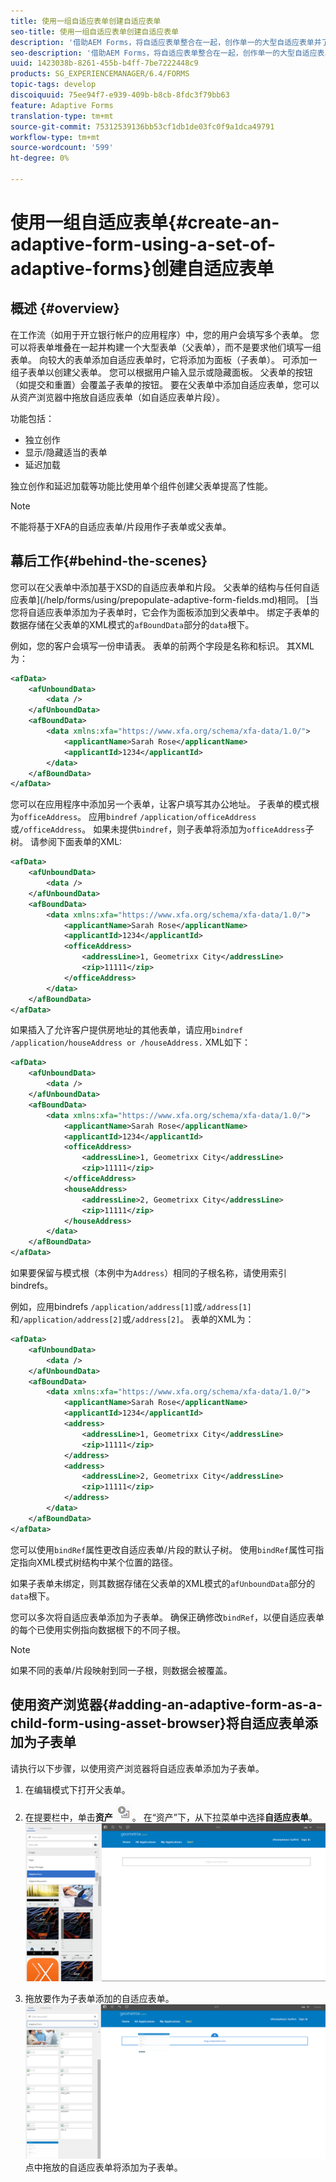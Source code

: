 ```yaml
---
title: 使用一组自适应表单创建自适应表单
seo-title: 使用一组自适应表单创建自适应表单
description: '借助AEM Forms，将自适应表单整合在一起，创作单一的大型自适应表单并了解其功能。 '
seo-description: '借助AEM Forms，将自适应表单整合在一起，创作单一的大型自适应表单并了解其功能。 '
uuid: 1423038b-8261-455b-b4ff-7be7222448c9
products: SG_EXPERIENCEMANAGER/6.4/FORMS
topic-tags: develop
discoiquuid: 75ee94f7-e939-409b-b8cb-8fdc3f79bb63
feature: Adaptive Forms
translation-type: tm+mt
source-git-commit: 75312539136bb53cf1db1de03fc0f9a1dca49791
workflow-type: tm+mt
source-wordcount: '599'
ht-degree: 0%

---
```



# 使用一组自适应表单{#create-an-adaptive-form-using-a-set-of-adaptive-forms}创建自适应表单

## 概述 {#overview}

在工作流（如用于开立银行帐户的应用程序）中，您的用户会填写多个表单。 您可以将表单堆叠在一起并构建一个大型表单（父表单），而不是要求他们填写一组表单。 向较大的表单添加自适应表单时，它将添加为面板（子表单）。 可添加一组子表单以创建父表单。 您可以根据用户输入显示或隐藏面板。 父表单的按钮（如提交和重置）会覆盖子表单的按钮。 要在父表单中添加自适应表单，您可以从资产浏览器中拖放自适应表单（如自适应表单片段）。

功能包括：

* 独立创作
* 显示/隐藏适当的表单
* 延迟加载

独立创作和延迟加载等功能比使用单个组件创建父表单提高了性能。

>[!NOTE]
>
>不能将基于XFA的自适应表单/片段用作子表单或父表单。

## 幕后工作{#behind-the-scenes}

您可以在父表单中添加基于XSD的自适应表单和片段。 父表单的结构与任何自适应表单](/help/forms/using/prepopulate-adaptive-form-fields.md)相同。 [当您将自适应表单添加为子表单时，它会作为面板添加到父表单中。 绑定子表单的数据存储在父表单的XML模式的`afBoundData`部分的`data`根下。

例如，您的客户会填写一份申请表。 表单的前两个字段是名称和标识。 其XML为：

```xml
<afData>
    <afUnboundData>
        <data />
    </afUnboundData>
    <afBoundData>
        <data xmlns:xfa="https://www.xfa.org/schema/xfa-data/1.0/">
            <applicantName>Sarah Rose</applicantName>
            <applicantId>1234</applicantId>
        </data>
    </afBoundData>
</afData>
```

您可以在应用程序中添加另一个表单，让客户填写其办公地址。 子表单的模式根为`officeAddress`。 应用`bindref` `/application/officeAddress`或`/officeAddress`。 如果未提供`bindref`，则子表单将添加为`officeAddress`子树。 请参阅下面表单的XML:

```xml
<afData>
    <afUnboundData>
        <data />
    </afUnboundData>
    <afBoundData>
        <data xmlns:xfa="https://www.xfa.org/schema/xfa-data/1.0/">
            <applicantName>Sarah Rose</applicantName>
            <applicantId>1234</applicantId>
            <officeAddress>
                <addressLine>1, Geometrixx City</addressLine>
                <zip>11111</zip>
            </officeAddress>
        </data>
    </afBoundData>
</afData>
```

如果插入了允许客户提供房地址的其他表单，请应用`bindref` `/application/houseAddress or /houseAddress.` XML如下：

```xml
<afData>
    <afUnboundData>
        <data />
    </afUnboundData>
    <afBoundData>
        <data xmlns:xfa="https://www.xfa.org/schema/xfa-data/1.0/">
            <applicantName>Sarah Rose</applicantName>
            <applicantId>1234</applicantId>
            <officeAddress>
                <addressLine>1, Geometrixx City</addressLine>
                <zip>11111</zip>
            </officeAddress>
            <houseAddress>
                <addressLine>2, Geometrixx City</addressLine>
                <zip>11111</zip>
            </houseAddress>
        </data>
    </afBoundData>
</afData>
```

如果要保留与模式根（本例中为`Address`）相同的子根名称，请使用索引bindrefs。

例如，应用bindrefs `/application/address[1]`或`/address[1]`和`/application/address[2]`或`/address[2]`。 表单的XML为：

```xml
<afData>
    <afUnboundData>
        <data />
    </afUnboundData>
    <afBoundData>
        <data xmlns:xfa="https://www.xfa.org/schema/xfa-data/1.0/">
            <applicantName>Sarah Rose</applicantName>
            <applicantId>1234</applicantId>
            <address>
                <addressLine>1, Geometrixx City</addressLine>
                <zip>11111</zip>
            </address>
            <address>
                <addressLine>2, Geometrixx City</addressLine>
                <zip>11111</zip>
            </address>
        </data>
    </afBoundData>
</afData>
```

您可以使用`bindRef`属性更改自适应表单/片段的默认子树。 使用`bindRef`属性可指定指向XML模式树结构中某个位置的路径。

如果子表单未绑定，则其数据存储在父表单的XML模式的`afUnboundData`部分的`data`根下。

您可以多次将自适应表单添加为子表单。 确保正确修改`bindRef`，以便自适应表单的每个已使用实例指向数据根下的不同子根。

>[!NOTE]
>
>如果不同的表单/片段映射到同一子根，则数据会被覆盖。

## 使用资产浏览器{#adding-an-adaptive-form-as-a-child-form-using-asset-browser}将自适应表单添加为子表单

请执行以下步骤，以使用资产浏览器将自适应表单添加为子表单。

1. 在编辑模式下打开父表单。
1. 在提要栏中，单击&#x200B;**资产** ![assets-browser](assets/assets-browser.png)。 在“资产”下，从下拉菜单中选择&#x200B;**自适应表单**。
   [ ![在资产下选择自适应表单](assets/asset.png)](assets/asset-1.png)

1. 拖放要作为子表单添加的自适应表单。
   [ ![将自适应表单拖放到您的站](assets/drag-drop.png)](assets/drag-drop-1.png)点中拖放的自适应表单将添加为子表单。

